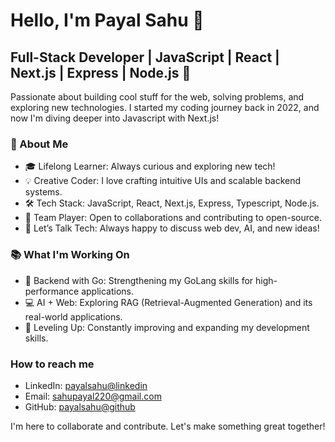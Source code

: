 # Hello, I'm Payal Sahu 👋

## Full-Stack Developer | JavaScript | React | Next.js | Express | Node.js 🚀

Passionate about building cool stuff for the web, solving problems, and exploring new technologies. I started my coding journey back in 2022, and now I'm diving deeper into Javascript with Next.js!

### 🚀 About Me
- 🎓 Lifelong Learner: Always curious and exploring new tech!
- 💡 Creative Coder: I love crafting intuitive UIs and scalable backend systems.
- 🛠️ Tech Stack: JavaScript, React, Next.js, Express, Typescript, Node.js.
- 🤝 Team Player: Open to collaborations and contributing to open-source.
- 💬 Let’s Talk Tech: Always happy to discuss web dev, AI, and new ideas!

### 📚 What I'm Working On
- 📖 Backend with Go: Strengthening my GoLang skills for high-performance applications.
- 💻 AI + Web: Exploring RAG (Retrieval-Augmented Generation) and its real-world applications.
- 🌱 Leveling Up: Constantly improving and expanding my development skills.

### How to reach me
- LinkedIn: [payalsahu@linkedin](https://www.linkedin.com/in/payal-sahu-30436821b/)
- Email: sahupayal220@gmail.com
- GitHub: [payalsahu@github](https://github.com/Payalsahuj)



I'm here to collaborate and contribute. Let's make something great together!
